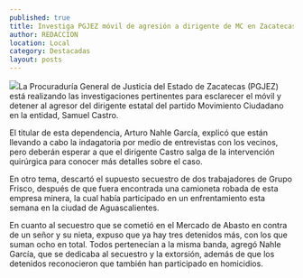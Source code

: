 ```yaml
---
published: true
title: Investiga PGJEZ móvil de agresión a dirigente de MC en Zacatecas
author: REDACCION
location: Local
category: Destacadas
layout: posts
---
```


![](http://i.imgur.com/mLflhapm.jpg)La Procuraduría General de Justicia del Estado de Zacatecas (PGJEZ) está realizando las investigaciones pertinentes para esclarecer el móvil y detener al agresor del dirigente estatal del partido Movimiento Ciudadano en la entidad, Samuel Castro.

El titular de esta dependencia, Arturo Nahle García, explicó que están llevando a cabo la indagatoria por medio de entrevistas con los vecinos, pero deberán esperar a que el dirigente Castro salga de la intervención quirúrgica para conocer más detalles sobre el caso.

En otro tema, descartó el supuesto secuestro de dos trabajadores de Grupo Frisco, después de que fuera encontrada una camioneta robada de esta empresa minera, la cual había participado en un enfrentamiento esta semana en la ciudad de Aguascalientes.

En cuanto al secuestro que se cometió en el Mercado de Abasto en contra de un señor y su nieta, expuso que ya hay tres detenidos más, con los que suman ocho en total.
Todos pertenecían a la misma banda, agregó Nahle García, que se dedicaba al secuestro y la extorsión, además de que los detenidos reconocieron que también han participado en homicidios.
